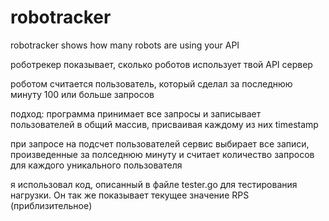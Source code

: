 # robotracker
robotracker shows how many robots are using your API


роботрекер показывает, сколько роботов использует твой API сервер

роботом считается пользователь, который сделал за последнюю минуту 100 или больше запросов

подход: программа принимает все запросы и записывает пользователей в общий массив, присваивая каждому из них timestamp

при запросе на подсчет пользователей сервис выбирает все записи, произведенные за полседнюю минуту и считает количество запросов для каждого уникального пользователя

я использовал код, описанный в файле tester.go для тестирования нагрузки. Он так же показывает текущее значение RPS (приблизительное)
